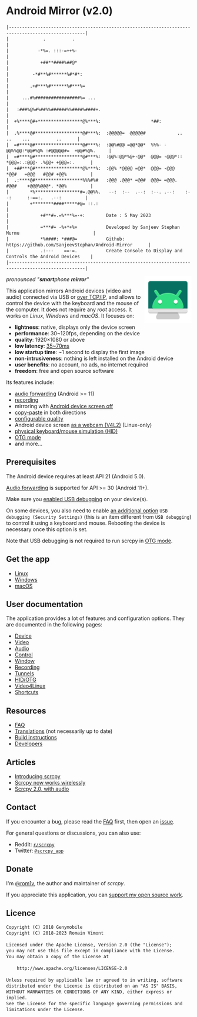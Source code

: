 # Android Mirror (v2.0)
```
|---------------------------------------------------------------------------------------------------| 
|             .          .                                                                          |
|           -*%=. :::-=++%-                                                                         |
|            +##**####%##@*                                                                         |
|         -*#**%#******%#*#*:                                                                       |
|        .+#***%#******%#***%=                                                                      |
|     ...#%#################%= ...                                                                  |
|   :###%@%#%##%%######%%####%####+.                                                                |
|  +%****@#+*****************@%***%:                   *##:                                         |
|  .%****@#******************@#***%:  :@@@@@=  @@@@@#            ..      ..    ...          ..      |
|  =#****@#******************@#***%:  :@@%#@@ =@@*@@*  %%%- -@@%%@@:*@@#%@% :#@@@@@#=  +@@#%@%.     |
|  =#****@#******************@#***%:  :@@%:@@*%@+-@@*  @@@= -@@@*:: *@@@=:.:@@@- .%@@+ +@@@=:.      |
|  +##***@#******************@%***%:  :@@% *@@@@ =@@*  @@@= -@@@    *@@#   =@@@   #@@# +@@%         |
|  .:****@#******************%%%#%#   :@@@ .@@@* =@@#  @@@= =@@@.   #@@#    +@@@%@@@*. *@@%         |
|        *%*****************#=.@@%%.   --:  :--  .--:  :--. .--:    :--:      :-==:.   .--:         |
|        +********####*****#@= ::.:                                                                 |
|            +#**#=.=%***%=-+:        Date : 5 May 2023                                             |
|            =***#= -%+*+%+           Developed by Sanjeev Stephan Murmu                            |
|            *%####: *###@=           Github: https://github.com/SanjeevStephan/Android-Mirror      |
|            .:---    ==-=.           Create Console to Display and Controls the Android Devices    |
|---------------------------------------------------------------------------------------------------|
```
<img src="assets/logo/icon.svg" width="128" height="128" alt="scrcpy" align="right" />

_pronounced "**smart**phone **mirror**"_

This application mirrors Android devices (video and audio) connected via
USB or [over TCP/IP](doc/device.md#tcpip-wireless), and allows to control the
device with the keyboard and the mouse of the computer. It does not require any
_root_ access. It works on _Linux_, _Windows_ and _macOS_.
It focuses on:

 - **lightness**: native, displays only the device screen
 - **performance**: 30~120fps, depending on the device
 - **quality**: 1920×1080 or above
 - **low latency**: [35~70ms][lowlatency]
 - **low startup time**: ~1 second to display the first image
 - **non-intrusiveness**: nothing is left installed on the Android device
 - **user benefits**: no account, no ads, no internet required
 - **freedom**: free and open source software

[lowlatency]: https://github.com/Genymobile/scrcpy/pull/646

Its features include:
 - [audio forwarding](doc/audio.md) (Android >= 11)
 - [recording](doc/recording.md)
 - mirroring with [Android device screen off](doc/device.md#turn-screen-off)
 - [copy-paste](doc/control.md#copy-paste) in both directions
 - [configurable quality](doc/video.md)
 - Android device screen [as a webcam (V4L2)](doc/v4l2.md) (Linux-only)
 - [physical keyboard/mouse simulation (HID)](doc/hid-otg.md)
 - [OTG mode](doc/hid-otg.md#otg)
 - and more…

## Prerequisites

The Android device requires at least API 21 (Android 5.0).

[Audio forwarding](doc/audio.md) is supported for API >= 30 (Android 11+).

Make sure you [enabled USB debugging][enable-adb] on your device(s).

[enable-adb]: https://developer.android.com/studio/debug/dev-options#enable

On some devices, you also need to enable [an additional option][control] `USB
debugging (Security Settings)` (this is an item different from `USB debugging`)
to control it using a keyboard and mouse. Rebooting the device is necessary once
this option is set.

[control]: https://github.com/Genymobile/scrcpy/issues/70#issuecomment-373286323

Note that USB debugging is not required to run scrcpy in [OTG
mode](doc/hid-otg.md#otg).


## Get the app

 - [Linux](doc/linux.md)
 - [Windows](doc/windows.md)
 - [macOS](doc/macos.md)


## User documentation

The application provides a lot of features and configuration options. They are
documented in the following pages:

 - [Device](doc/device.md)
 - [Video](doc/video.md)
 - [Audio](doc/audio.md)
 - [Control](doc/control.md)
 - [Window](doc/window.md)
 - [Recording](doc/recording.md)
 - [Tunnels](doc/tunnels.md)
 - [HID/OTG](doc/hid-otg.md)
 - [Video4Linux](doc/v4l2.md)
 - [Shortcuts](doc/shortcuts.md)


## Resources

 - [FAQ](FAQ.md)
 - [Translations][wiki] (not necessarily up to date)
 - [Build instructions](doc/build.md)
 - [Developers](doc/develop.md)

[wiki]: https://github.com/Genymobile/scrcpy/wiki


## Articles

- [Introducing scrcpy][article-intro]
- [Scrcpy now works wirelessly][article-tcpip]
- [Scrcpy 2.0, with audio][article-scrcpy2]

[article-intro]: https://blog.rom1v.com/2018/03/introducing-scrcpy/
[article-tcpip]: https://www.genymotion.com/blog/open-source-project-scrcpy-now-works-wirelessly/
[article-scrcpy2]: https://blog.rom1v.com/2023/03/scrcpy-2-0-with-audio/

## Contact

If you encounter a bug, please read the [FAQ](FAQ.md) first, then open an [issue].

[issue]: https://github.com/Genymobile/scrcpy/issues

For general questions or discussions, you can also use:

 - Reddit: [`r/scrcpy`](https://www.reddit.com/r/scrcpy)
 - Twitter: [`@scrcpy_app`](https://twitter.com/scrcpy_app)


## Donate

I'm [@rom1v](https://github.com/rom1v), the author and maintainer of _scrcpy_.

If you appreciate this application, you can [support my open source
work][donate].

[donate]: https://blog.rom1v.com/about/#support-my-open-source-work

## Licence

    Copyright (C) 2018 Genymobile
    Copyright (C) 2018-2023 Romain Vimont

    Licensed under the Apache License, Version 2.0 (the "License");
    you may not use this file except in compliance with the License.
    You may obtain a copy of the License at

        http://www.apache.org/licenses/LICENSE-2.0

    Unless required by applicable law or agreed to in writing, software
    distributed under the License is distributed on an "AS IS" BASIS,
    WITHOUT WARRANTIES OR CONDITIONS OF ANY KIND, either express or implied.
    See the License for the specific language governing permissions and
    limitations under the License.

